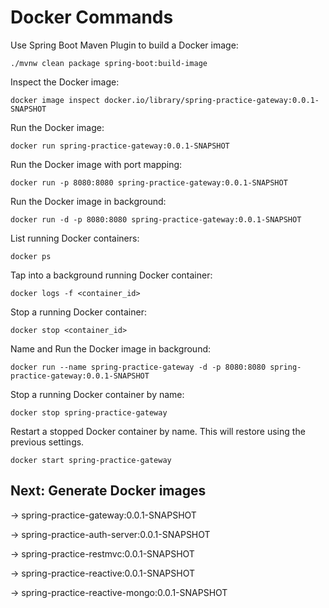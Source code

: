 # Docker Commands

Use Spring Boot Maven Plugin to build a Docker image:

```shell
./mvnw clean package spring-boot:build-image
```

Inspect the Docker image:

```shell
docker image inspect docker.io/library/spring-practice-gateway:0.0.1-SNAPSHOT
```

Run the Docker image:

```shell
docker run spring-practice-gateway:0.0.1-SNAPSHOT
```

Run the Docker image with port mapping:

```shell
docker run -p 8080:8080 spring-practice-gateway:0.0.1-SNAPSHOT
```

Run the Docker image in background:

```shell
docker run -d -p 8080:8080 spring-practice-gateway:0.0.1-SNAPSHOT
```

List running Docker containers:

```shell
docker ps
```

Tap into a background running Docker container:

```shell
docker logs -f <container_id>
```

Stop a running Docker container:

```shell
docker stop <container_id>
```

Name and Run the Docker image in background:

```shell
docker run --name spring-practice-gateway -d -p 8080:8080 spring-practice-gateway:0.0.1-SNAPSHOT
```

Stop a running Docker container by name:

```shell
docker stop spring-practice-gateway
```

Restart a stopped Docker container by name. This will restore using the previous settings.

```shell
docker start spring-practice-gateway
```

## Next: Generate Docker images

-> spring-practice-gateway:0.0.1-SNAPSHOT

-> spring-practice-auth-server:0.0.1-SNAPSHOT

-> spring-practice-restmvc:0.0.1-SNAPSHOT

-> spring-practice-reactive:0.0.1-SNAPSHOT

-> spring-practice-reactive-mongo:0.0.1-SNAPSHOT